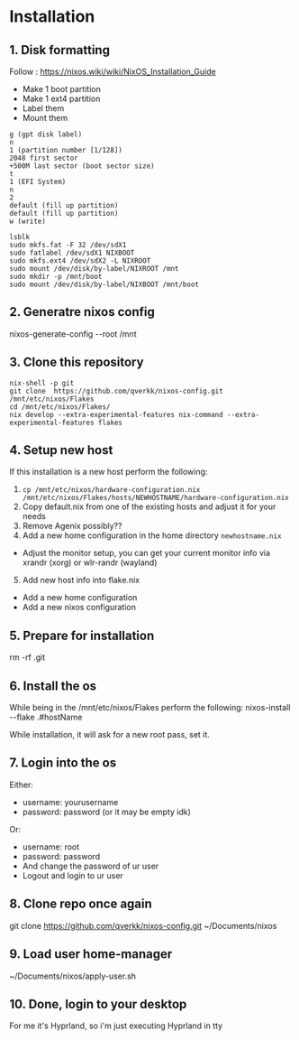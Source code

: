 # Installation

## 1. Disk formatting

Follow : https://nixos.wiki/wiki/NixOS_Installation_Guide
- Make 1 boot partition
- Make 1 ext4 partition
- Label them
- Mount them

```
g (gpt disk label)
n
1 (partition number [1/128])
2048 first sector
+500M last sector (boot sector size)
t
1 (EFI System)
n
2
default (fill up partition)
default (fill up partition)
w (write)

lsblk
sudo mkfs.fat -F 32 /dev/sdX1
sudo fatlabel /dev/sdX1 NIXBOOT
sudo mkfs.ext4 /dev/sdX2 -L NIXROOT
sudo mount /dev/disk/by-label/NIXROOT /mnt
sudo mkdir -p /mnt/boot
sudo mount /dev/disk/by-label/NIXBOOT /mnt/boot    
```

## 2. Generatre nixos config
nixos-generate-config --root /mnt

## 3. Clone this repository
```
nix-shell -p git
git clone  https://github.com/qverkk/nixos-config.git /mnt/etc/nixos/Flakes 
cd /mnt/etc/nixos/Flakes/
nix develop --extra-experimental-features nix-command --extra-experimental-features flakes
```

## 4. Setup new host
If this installation is a new host perform the following:
1. `cp /mnt/etc/nixos/hardware-configuration.nix /mnt/etc/nixos/Flakes/hosts/NEWHOSTNAME/hardware-configuration.nix`
2. Copy default.nix from one of the existing hosts and adjust it for your needs
3. Remove Agenix possibly??
4. Add a new home configuration in the home directory `newhostname.nix`
- Adjust the monitor setup, you can get your current monitor info via xrandr (xorg) or wlr-randr (wayland)
5. Add new host info into flake.nix 
- Add a new home configuration 
- Add a new nixos configuration

## 5. Prepare for installation
rm -rf .git

## 6. Install the os
While being in the /mnt/etc/nixos/Flakes perform the following:
nixos-install --flake .#hostName

While installation, it will ask for a new root pass, set it.

## 7. Login into the os

Either:
- username: yourusername
- password: password (or it may be empty idk)

Or:
- username: root
- password: password
- And change the password of ur user
- Logout and login to ur user

## 8. Clone repo once again
git clone https://github.com/qverkk/nixos-config.git ~/Documents/nixos

## 9. Load user home-manager
~/Documents/nixos/apply-user.sh

## 10. Done, login to your desktop
For me it's Hyprland, so i'm just executing Hyprland in tty

